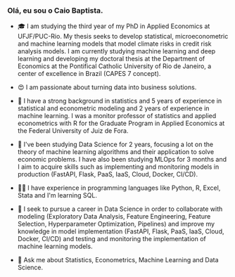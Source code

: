 ### Olá, eu sou o Caio Baptista.


- 🎓 I am studying the third year of my PhD in Applied Economics at UFJF/PUC-Rio. My thesis seeks to develop statistical, microeconometric and machine learning models that model climate risks in credit risk analysis models. I am currently studying machine learning and deep learning and developing my doctoral thesis at the Department of Economics at the Pontifical Catholic University of Rio de Janeiro, a center of excellence in Brazil (CAPES 7 concept).

- 😍 I am passionate about turning data into business solutions. 

- 👣 I have a strong background in statistics and 5 years of experience in statistical and econometric modeling and 2 years of experience in machine learning. I was a monitor professor of statistics and applied econometrics with R for the Graduate Program in Applied Economics at the Federal University of Juiz de Fora. 

- 🔭 I've been studying Data Science for 2 years, focusing a lot on the theory of machine learning algorithms and their application to solve economic problems. I have also been studying MLOps for 3 months and I aim to acquire skills such as implementing and monitoring models in production (FastAPI, Flask, PaaS, IaaS, Cloud, Docker, CI/CD).

- 🧑‍💻 I have experience in programming languages like Python, R, Excel, Stata and I'm learning SQL.

- 👔 I seek to pursue a career in Data Science in order to collaborate with modeling (Exploratory Data Analysis, Feature Engineering, Feature Selection, Hyperparameter Optimization, Pipelines) and improve my knowledge in model implementation (FastAPI, Flask, PaaS, IaaS, Cloud, Docker, CI/CD) and testing and monitoring the implementation of machine learning models.

- 💬 Ask me about Statistics, Econometrics, Machine Learning and Data Science.
